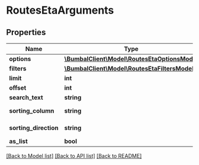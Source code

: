 # RoutesEtaArguments

## Properties
Name | Type | Description | Notes
------------ | ------------- | ------------- | -------------
**options** | [**\BumbalClient\Model\RoutesEtaOptionsModel**](RoutesEtaOptionsModel.md) |  | [optional] 
**filters** | [**\BumbalClient\Model\RoutesEtaFiltersModel**](RoutesEtaFiltersModel.md) |  | [optional] 
**limit** | **int** |  | [optional] 
**offset** | **int** |  | [optional] 
**search_text** | **string** |  | [optional] 
**sorting_column** | **string** | Sorting Column | [optional] 
**sorting_direction** | **string** | Sorting Direction | [optional] 
**as_list** | **bool** |  | [optional] 

[[Back to Model list]](../README.md#documentation-for-models) [[Back to API list]](../README.md#documentation-for-api-endpoints) [[Back to README]](../README.md)


